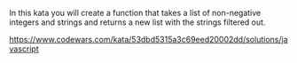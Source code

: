 In this kata you will create a function that takes a list of non-negative integers and strings and returns a new list with the strings filtered out.



https://www.codewars.com/kata/53dbd5315a3c69eed20002dd/solutions/javascript
